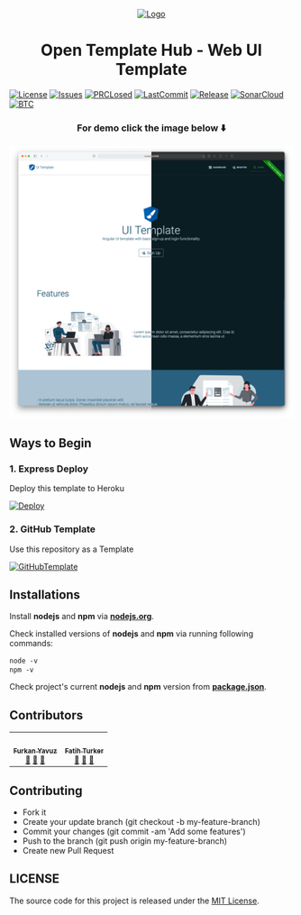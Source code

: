 <p align="center">
  <a href="https://www.linkedin.com/company/open-template-hub">
    <img src="https://avatars2.githubusercontent.com/u/65504426?s=200&v=4" alt="Logo">
  </a>
</p>

<h1 align="center">
Open Template Hub - Web UI Template
</h1>

[![License](https://img.shields.io/github/license/open-template-hub/web-ui-ui-template?color=2F7488&style=for-the-badge)](LICENSE)
[![Issues](https://img.shields.io/github/issues/open-template-hub/web-ui-ui-template?color=2F7488&style=for-the-badge)](https://github.com/open-template-hub/web-ui-ui-template/issues)
[![PRCLosed](https://img.shields.io/github/issues-pr-closed-raw/open-template-hub/web-ui-ui-template?color=2F7488&style=for-the-badge)](https://github.com/open-template-hub/web-ui-ui-template/pulls?q=is%3Apr+is%3Aclosed)
[![LastCommit](https://img.shields.io/github/last-commit/open-template-hub/web-ui-ui-template?color=2F7488&style=for-the-badge)](https://github.com/open-template-hub/web-ui-ui-template/commits/master)
[![Release](https://img.shields.io/github/release/open-template-hub/web-ui-ui-template?include_prereleases&color=2F7488&style=for-the-badge)](https://github.com/open-template-hub/web-ui-ui-template/releases)
[![SonarCloud](https://img.shields.io/sonar/quality_gate/open-template-hub_web-ui-ui-template?server=https%3A%2F%2Fsonarcloud.io&label=Sonar%20Cloud&style=for-the-badge&logo=sonarcloud)](https://sonarcloud.io/dashboard?id=open-template-hub_web-ui-ui-template)
[![BTC](https://img.shields.io/badge/Donate-BTC-ORANGE?color=F5922F&style=for-the-badge&logo=bitcoin)](https://commerce.coinbase.com/checkout/8313af5f-de48-498d-b2cb-d98819ca7d5e)

<h3 align="center">
  For demo click the image below ⬇️
</p>

<p align="center">
  <a href="https://oth-web-app.herokuapp.com">
    <img src="https://raw.githubusercontent.com/open-template-hub/open-template-hub.github.io/master/assets/products/web-ui/screenshot.png" alt="Screenshot" width="800px">
  </a>
</p>

## Ways to Begin

### 1. Express Deploy

Deploy this template to Heroku

[![Deploy](https://img.shields.io/badge/Deploy_to-Heroku-7056bf.svg?style=for-the-badge&logo=heroku)](https://heroku.com/deploy?template=https://github.com/open-template-hub/web-ui-ui-template)

### 2. GitHub Template

Use this repository as a Template

[![GitHubTemplate](https://img.shields.io/badge/GitHub-Template-24292e.svg?style=for-the-badge&logo=github)](https://github.com/open-template-hub/web-ui-ui-template/generate)

## Installations

Install **nodejs** and **npm** via **[nodejs.org](https://nodejs.org)**.

Check installed versions of **nodejs** and **npm** via running following commands:

```
node -v
npm -v
```

Check project's current **nodejs** and **npm** version from **[package.json](package.json)**.

## Contributors

<!-- ALL-CONTRIBUTORS-LIST:START - Do not remove or modify this section -->
<!-- prettier-ignore-start -->
<!-- markdownlint-disable -->
<table>
  <tr>
    <td align="center"><a href="https://github.com/furknyavuz"><img src="https://avatars0.githubusercontent.com/u/2248168?s=460&u=435ef6ade0785a7a135ce56cae751fb3ade1d126&v=4" width="100px;" alt=""/><br /><sub><b>Furkan Yavuz</b></sub></a><br /><a href="https://github.com/open-template-hub/web-ui-ui-template/issues/created_by/furknyavuz" title="Answering Questions">💬</a> <a href="https://github.com/open-template-hub/web-ui-ui-template/commits?author=furknyavuz" title="Documentation">📖</a> <a href="https://github.com/open-template-hub/web-ui-ui-template/pulls?q=is%3Apr+reviewed-by%3Afurknyavuz" title="Reviewed Pull Requests">👀</a></td>
    <td align="center"><a href="https://github.com/fatihturker"><img src="https://avatars1.githubusercontent.com/u/2202179?s=460&u=261b1129e7106c067783cb022ab9999aad833bdc&v=4" width="100px;" alt=""/><br /><sub><b>Fatih Turker</b></sub></a><br /><a href="https://github.com/open-template-hub/web-ui-ui-template/issues/created_by/fatihturker" title="Answering Questions">💬</a> <a href="https://github.com/open-template-hub/web-ui-ui-template/commits?author=fatihturker" title="Documentation">📖</a> <a href="https://github.com/open-template-hub/web-ui-ui-template/pulls?q=is%3Apr+reviewed-by%3Afatihturker" title="Reviewed Pull Requests">👀</a></td>
  </tr>
</table>

<!-- markdownlint-enable -->
<!-- prettier-ignore-end -->
<!-- ALL-CONTRIBUTORS-LIST:END -->

## Contributing

* Fork it
* Create your update branch (git checkout -b my-feature-branch)
* Commit your changes (git commit -am 'Add some features')
* Push to the branch (git push origin my-feature-branch)
* Create new Pull Request

## LICENSE

The source code for this project is released under the [MIT License](LICENSE).
